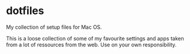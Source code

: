 # dotfiles
My collection of setup files for Mac OS.

This is a loose collection of some of my favourite settings and apps taken from a lot of ressources from the web. 
Use on your own responsibility.